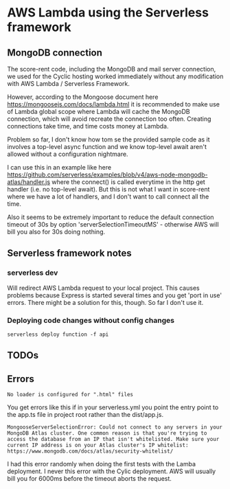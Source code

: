 # AWS Lambda using the Serverless framework

## MongoDB connection

The score-rent code, including the MongoDB and mail server connection, we used for the Cyclic hosting worked immediately without any modification with AWS Lambda / Serverless Framework.

However, according to the Mongoose document here https://mongoosejs.com/docs/lambda.html it is recommended to make use of Lambda global scope where Lambda will cache the MongoDB connection, which will avoid recreate the connection too often. Creating connections take time, and time costs money at Lambda.

Problem so far, I don't know how tom se the provided sample code as it involves a top-level async function and we know top-level await aren't allowed without a configuration nightmare.

I can use this in an example like here https://github.com/serverless/examples/blob/v4/aws-node-mongodb-atlas/handler.js where the connect() is called everytime in the http get handler (i.e. no top-level await). But this is not what I want in score-rent where we have a lot of handlers, and I don't want to call connect all the time.

Also it seems to be extremely important to reduce the default connection timeout of 30s by option 'serverSelectionTimeoutMS' - otherwise AWS will bill you also for 30s doing nothing.

## Serverless framework notes

### serverless dev

Will redirect AWS Lambda request to your local project.
This causes problems because Express is started several times and you get 'port in use' errors. There might be a solution for this, though. So far I don't use it.

### Deploying code changes without config changes

```
serverless deploy function -f api
```

## TODOs

## Errors

```
No loader is configured for ".html" files
```

You get errors like this if in your serverless.yml you point the entry point to the app.ts file in project root rather than the dist/app.js.

```
MongooseServerSelectionError: Could not connect to any servers in your MongoDB Atlas cluster. One common reason is that you're trying to access the database from an IP that isn't whitelisted. Make sure your current IP address is on your Atlas cluster's IP whitelist: https://www.mongodb.com/docs/atlas/security-whitelist/
```

I had this error randomly when doing the first tests with the Lamba deployment. I never this error with the Cylic deployment. AWS will usually bill you for 6000ms before the timeout aborts the request.
